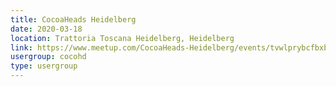 ```yaml
---
title: CocoaHeads Heidelberg
date: 2020-03-18
location: Trattoria Toscana Heidelberg, Heidelberg
link: https://www.meetup.com/CocoaHeads-Heidelberg/events/tvwlprybcfbxb/
usergroup: cocohd
type: usergroup
---
```


